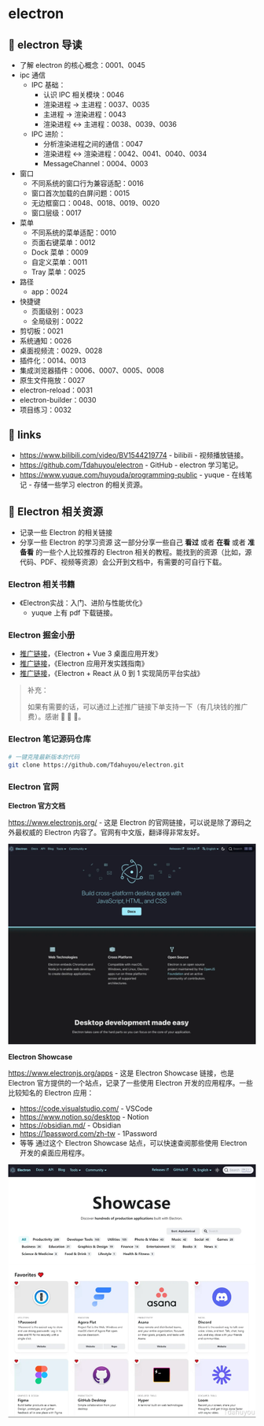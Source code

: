 # electron

## 📝 electron 导读

- 了解 electron 的核心概念：0001、0045
- ipc 通信
  - IPC 基础：
    - 认识 IPC 相关模块：0046
    - 渲染进程 -> 主进程：0037、0035
    - 主进程 -> 渲染进程：0043
    - 渲染进程 <-> 主进程：0038、0039、0036
  - IPC 进阶：
    - 分析渲染进程之间的通信：0047
    - 渲染进程 <-> 渲染进程：0042、0041、0040、0034
    - MessageChannel：0004、0003
- 窗口
  - 不同系统的窗口行为兼容适配：0016
  - 窗口首次加载的白屏问题：0015
  - 无边框窗口：0048、0018、0019、0020
  - 窗口层级：0017
- 菜单
  - 不同系统的菜单适配：0010
  - 页面右键菜单：0012
  - Dock 菜单：0009
  - 自定义菜单：0011
  - Tray 菜单：0025
- 路径
  - app：0024
- 快捷键
  - 页面级别：0023
  - 全局级别：0022
- 剪切板：0021
- 系统通知：0026
- 桌面视频流：0029、0028
- 插件化：0014、0013
- 集成浏览器插件：0006、0007、0005、0008
- 原生文件拖放：0027
- electron-reload：0031
- electron-builder：0030
- 项目练习：0032

## 🔗 links

- https://www.bilibili.com/video/BV1544219774 - bilibili - 视频播放链接。
- https://github.com/Tdahuyou/electron - GitHub - electron 学习笔记。
- https://www.yuque.com/huyouda/programming-public - yuque - 在线笔记 - 存储一些学习 electron 的相关资源。

## 📝 Electron 相关资源

- 记录一些 Electron 的相关链接
- 分享一些 Electron 的学习资源
这一部分分享一些自己 **看过** 或者 **在看** 或者 **准备看** 的一些个人比较推荐的 Electron 相关的教程。能找到的资源（比如，源代码、PDF、视频等资源）会公开到文档中，有需要的可自行下载。

### Electron 相关书籍

- 《Electron实战：入门、进阶与性能优化》
  - yuque 上有 pdf 下载链接。

### Electron 掘金小册

- [推广链接](https://s.juejin.cn/ds/iBAwDAnG/)，《Electron + Vue 3 桌面应用开发》
- [推广链接](https://s.juejin.cn/ds/iBAwjM5s/)，《Electron 应用开发实践指南》
- [推广链接](https://s.juejin.cn/ds/iBAwroHA/)，《Electron + React 从 0 到 1 实现简历平台实战》

> 补充：
>
> 如果有需要的话，可以通过上述推广链接下单支持一下（有几块钱的推广费）。感谢 🙏 🙏 🙏。

### Electron 笔记源码仓库

```bash
# 一键克隆最新版本的代码
git clone https://github.com/Tdahuyou/electron.git
```

### Electron 官网

**Electron 官方文档**

https://www.electronjs.org/ - 这是 Electron 的官网链接，可以说是除了源码之外最权威的 Electron 内容了。官网有中文版，翻译得非常友好。

![](md-imgs/2024-10-05-19-22-00.png)

**Electron Showcase**

https://www.electronjs.org/apps - 这是 Electron Showcase 链接，也是 Electron 官方提供的一个站点，记录了一些使用 Electron 开发的应用程序。一些比较知名的 Electron 应用：
- https://code.visualstudio.com/ - VSCode
- https://www.notion.so/desktop - Notion
- https://obsidian.md/ - Obsidian
- https://1password.com/zh-tw - 1Password
- 等等
通过这个 Electron Showcase 站点，可以快速查阅那些使用 Electron 开发的桌面应用程序。

![](md-imgs/2024-10-05-19-25-19.png)
